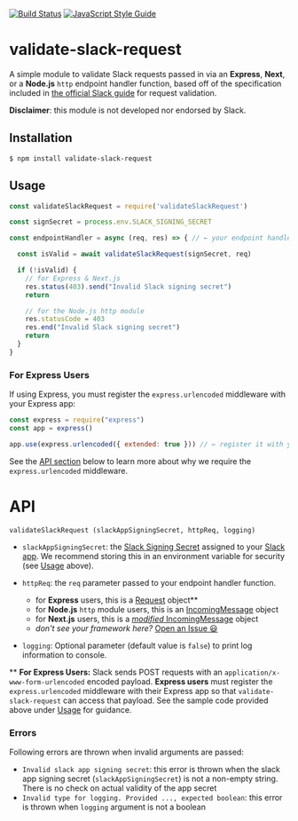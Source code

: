 [![Build Status](https://travis-ci.org/gverni/validate-slack-request.svg?branch=master)](https://travis-ci.org/gverni/validate-slack-request) [![JavaScript Style Guide](https://img.shields.io/badge/code_style-standard-brightgreen.svg)](https://standardjs.com)

# validate-slack-request

A simple module to validate Slack requests passed in via an **Express**, **Next**, or a **Node.js** `http` endpoint handler function, based off of the specification included in [the official Slack guide](https://api.slack.com/docs/verifying-requests-from-slack) for request validation.

**Disclaimer**: this module is not developed nor endorsed by Slack.

## Installation

```$ npm install validate-slack-request```

## Usage

```javascript
const validateSlackRequest = require('validateSlackRequest')

const signSecret = process.env.SLACK_SIGNING_SECRET

const endpointHandler = async (req, res) => { // ← your endpoint handler

  const isValid = await validateSlackRequest(signSecret, req)

  if (!isValid) {
    // for Express & Next.js
    res.status(403).send("Invalid Slack signing secret")
    return

    // for the Node.js http module
    res.statusCode = 403
    res.end("Invalid Slack signing secret")
    return
  }
}
```
### For Express Users
If using Express, you must register the `express.urlencoded` middleware with your Express app:
```javascript
const express = require("express")
const app = express()

app.use(express.urlencoded({ extended: true })) // ← register it with your app
```
See the [API section](#API) below to learn more about why we require the `express.urlencoded` middleware.

# API 

```validateSlackRequest (slackAppSigningSecret, httpReq, logging)```

* `slackAppSigningSecret`: the [Slack Signing Secret](https://api.slack.com/authentication/verifying-requests-from-slack#about) assigned to your [Slack app](https://api.slack.com/authentication/verifying-requests-from-slack#about). We recommend storing this in an environment variable for security (see [Usage](#Usage) above).

* `httpReq`: the `req` parameter passed to your endpoint handler function.
  - for **Express** users, this is a [Request](https://expressjs.com/en/api.html#req) object**
  - for **Node.js** `http` module users, this is an [IncomingMessage](https://nodejs.org/api/http.html#http_class_http_incomingmessage) object
  - for **Next.js** users, this is a [_modified_ IncomingMessage](https://nextjs.org/docs/api-routes/introduction) object
  - _don't see your framework here?_ [Open an Issue 😃](https://github.com/gverni/validate-slack-request/issues/new/choose)

* `logging`: Optional parameter (default value is `false`) to print log information to console. 

\** **For Express Users:** Slack sends POST requests with an `application/x-www-form-urlencoded` encoded payload. **Express users** must register the `express.urlencoded` middleware with their Express app so that `validate-slack-request` can access that payload. See the sample code provided above under [Usage](#Usage) for guidance.


### Errors 

Following errors are thrown when invalid arguments are passed: 

* `Invalid slack app signing secret`: this error is thrown when the slack app signing secret (`slackAppSigningSecret`) is not a non-empty string. There is no check on actual validity of the app secret 
* `Invalid type for logging. Provided ..., expected boolean`: this error is thrown when `logging` argument is not a boolean 
